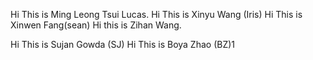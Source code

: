 Hi This is Ming Leong Tsui Lucas.
Hi This is Xinyu Wang (Iris)
Hi This is Xinwen Fang(sean)
Hi this is Zihan Wang.

Hi This is Sujan Gowda (SJ)
Hi This is Boya Zhao (BZ)1


